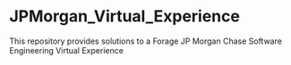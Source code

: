 # JPMorgan_Virtual_Experience
This repository provides solutions to a Forage JP Morgan Chase Software Engineering Virtual Experience 

